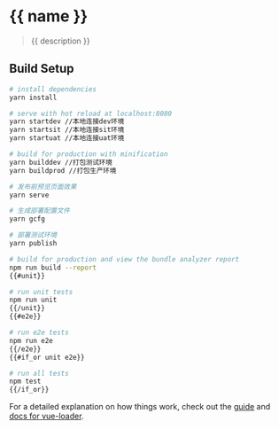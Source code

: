 # {{ name }}

> {{ description }}

## Build Setup

``` bash
# install dependencies
yarn install

# serve with hot reload at localhost:8080
yarn startdev //本地连接dev环境
yarn startsit //本地连接sit环境
yarn startuat //本地连接uat环境

# build for production with minification
yarn builddev //打包测试环境
yarn buildprod //打包生产环境

# 发布前预览页面效果
yarn serve

# 生成部署配置文件
yarn gcfg

# 部署测试环境
yarn publish

# build for production and view the bundle analyzer report
npm run build --report
{{#unit}}

# run unit tests
npm run unit
{{/unit}}
{{#e2e}}

# run e2e tests
npm run e2e
{{/e2e}}
{{#if_or unit e2e}}

# run all tests
npm test
{{/if_or}}
```

For a detailed explanation on how things work, check out the [guide](http://vuejs-templates.github.io/webpack/) and [docs for vue-loader](http://vuejs.github.io/vue-loader).
